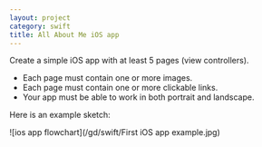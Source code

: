 ```yaml
---
layout: project
category: swift
title: All About Me iOS app
---
```


Create a simple iOS app with at least 5 pages (view controllers).

  - Each page must contain one or more images.
  - Each page must contain one or more clickable links.
  - Your app must be able to work in both portrait and landscape.

Here is an example sketch:

![ios app flowchart](/gd/swift/First iOS app example.jpg)

